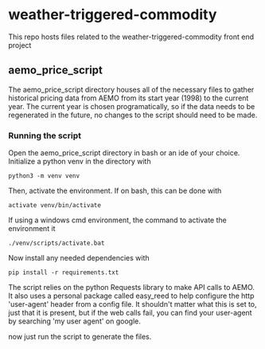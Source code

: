 # weather-triggered-commodity

This repo hosts files related to the weather-triggered-commodity front end project

## aemo_price_script

The aemo_price_script directory houses all of the necessary files to gather historical pricing data from AEMO from its start year (1998) to the current year.  The current year is chosen programatically, so if the data needs to be regenerated in the future, no changes to the script should need to be made.

### Running the script

Open the aemo_price_script directory in bash or an ide of your choice.  Initialize a python venv in the directory with
```
python3 -m venv venv
```
Then, activate the environment.  If on bash, this can be done with
```
activate venv/bin/activate
```
If using a windows cmd environment, the command to activate the environment it
```
./venv/scripts/activate.bat
```

Now install any needed dependencies with
```
pip install -r requirements.txt
```
The script relies on the python Requests library to make API calls to AEMO.  It also uses a personal package called easy_reed to help configure the http 'user-agent' header from a config file.  It shouldn't matter what this is set to, just that it is present, but if the web calls fail, you can find your user-agent by searching 'my user agent' on google.

now just run the script to generate the files.